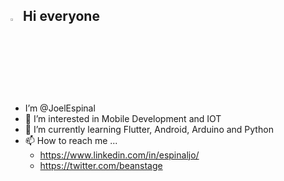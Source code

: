 <img src="https://raw.githubusercontent.com/MartinHeinz/MartinHeinz/master/wave.gif" width="3%" height="3%"/> Hi everyone
- 
- I’m @JoelEspinal
- 👀 I’m interested in Mobile Development and IOT
- 🌱 I’m currently learning Flutter, Android, Arduino and Python
- 📫 How to reach me ...
  * https://www.linkedin.com/in/espinaljo/
  * https://twitter.com/beanstage
<!---
JoelEspinal/JoelEspinal is a ✨ special ✨ repository because its `README.md` (this file) appears on your GitHub profile.
You can click the Preview link to take a look at your changes.
--->
